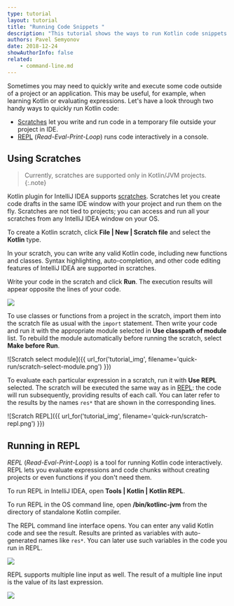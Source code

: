 ```yaml
---
type: tutorial
layout: tutorial
title: "Running Code Snippets "
description: "This tutorial shows the ways to run Kotlin code snippets in a lightweight manner without creating or modifying the whole project."
authors: Pavel Semyonov
date: 2018-12-24
showAuthorInfo: false
related:
    - command-line.md
---
```


Sometimes you may need to quickly write and execute some code outside of a project or an application. This may be useful, for example, when learning Kotlin or evaluating expressions. Let's have a look through two handy ways to quickly run Kotlin code:
* [Scratches](#using-scratches) let you write and run code in a temporary file outside your project in IDE.
* [REPL](#running-in-repl) (_Read-Eval-Print-Loop_) runs code interactively in a console.     


## Using Scratches

> Currently, scratches are supported only in Kotlin/JVM projects.
{:.note}

Kotlin plugin for IntelliJ IDEA supports [scratches](https://www.jetbrains.com/help/idea/scratches.html). Scratches let you create code drafts in the same IDE window with your project and run them on the fly. Scratches are not tied to projects; you can access and run all your scratches from any IntelliJ IDEA window on your OS. 

To create a Kotlin scratch, click __File | New | Scratch file__ and select the __Kotlin__ type.

In your scratch, you can write any valid Kotlin code, including new functions and classes. Syntax highlighting, auto-completion, and other code editing features of IntelliJ IDEA are supported in scratches.

Write your code in the scratch and click __Run__. The execution results will appear opposite the lines of your code.

<div style="display: flex; align-items: center; margin-bottom: 10px;">
    <img
    src="{{ url_for('asset', path='images/tutorials/quick-run/scratch-run.png') }}"
    data-gif-src="{{ url_for('asset', path='images/tutorials/quick-run/scratch-run.gif') }}"
    class="gif-image">
</div>

To use classes or functions from a project in the scratch, import them into the scratch file as usual with the `import` statement. Then write your code and run it with the appropriate module selected in __Use classpath of module__ list. To rebuild the module automatically before running the scratch, select __Make before Run__.

![Scratch select module]({{ url_for('tutorial_img', filename='quick-run/scratch-select-module.png') }})

To evaluate each particular expression in a scratch, run it with __Use REPL__ selected. The scratch will be executed the same way as in [REPL](#running-in-repl): the code will run subsequently, providing results of each call. You can later refer to the results by the names `res*` that are shown in the corresponding lines.

![Scratch REPL]({{ url_for('tutorial_img', filename='quick-run/scratch-repl.png') }})

## Running in REPL

_REPL_ (_Read-Eval-Print-Loop_) is a tool for running Kotlin code interactively. REPL lets you evaluate expressions and code chunks without creating projects or even functions if you don't need them. 

To run REPL in IntelliJ IDEA, open __Tools | Kotlin | Kotlin REPL__.

To run REPL in the OS command line, open __/bin/kotlinc-jvm__ from the directory of standalone Kotlin compiler.

The REPL command line interface opens. You can enter any valid Kotlin code and see the result. Results are printed as variables with auto-generated names like `res*`. You can later use such variables in the code you run in REPL.

<div style="display: flex; align-items: center; margin-bottom: 10px;">
    <img
    src="{{ url_for('asset', path='images/tutorials/quick-run/repl-run.png') }}"
    data-gif-src="{{ url_for('asset', path='images/tutorials/quick-run/repl-run.gif') }}"
    class="gif-image">
</div>

REPL supports multiple line input as well. The result of a multiple line input is the value of its last expression. 

<div style="display: flex; align-items: center; margin-bottom: 10px;">
    <img
    src="{{ url_for('asset', path='images/tutorials/quick-run/repl-multi-line.png') }}"
    data-gif-src="{{ url_for('asset', path='images/tutorials/quick-run/repl-multi-line.gif') }}"
    class="gif-image">
</div>
